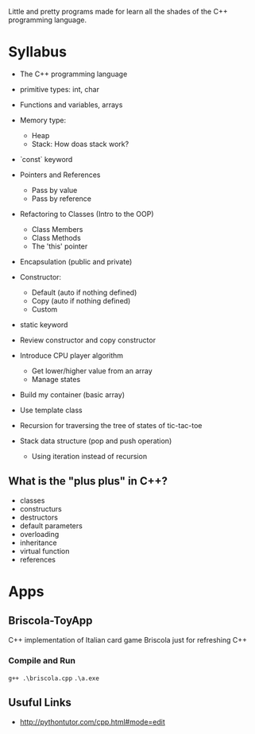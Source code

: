 Little and pretty programs made for learn all the shades of the C++ programming language.

# Syllabus

- The C++ programming language
- primitive types: int, char
- Functions and variables, arrays
- Memory type:
    - Heap
    - Stack: How doas stack work?
- ̀ const` keyword
- Pointers and References
    - Pass by value
    - Pass by reference

- Refactoring to Classes (Intro to the OOP)
    - Class Members 
    - Class Methods
    - The 'this' pointer
- Encapsulation (public and private)
- Constructor:
    - Default (auto if nothing defined)
    - Copy (auto if nothing defined)
    - Custom
- static keyword

- Review constructor and copy constructor
- Introduce CPU player algorithm
    - Get lower/higher value from an array
    - Manage states

- Build my container (basic array)
- Use template class
- Recursion for traversing the tree of states of tic-tac-toe
- Stack data structure (pop and push operation)
    - Using iteration instead of recursion

## What is the "plus plus" in C++?
- classes
- constructurs
- destructors
- default parameters
- overloading
- inheritance
- virtual function
- references


# Apps

## Briscola-ToyApp
C++ implementation of Italian card game Briscola just for refreshing C++

### Compile and Run

`g++ .\briscola.cpp`
`.\a.exe`

## Usuful Links
- http://pythontutor.com/cpp.html#mode=edit
